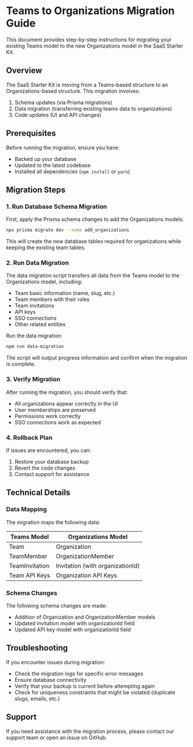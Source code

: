 # Teams to Organizations Migration Guide

This document provides step-by-step instructions for migrating your existing Teams model to the new Organizations model in the SaaS Starter Kit.

## Overview

The SaaS Starter Kit is moving from a Teams-based structure to an Organizations-based structure. This migration involves:

1. Schema updates (via Prisma migrations)
2. Data migration (transferring existing teams data to organizations)
3. Code updates (UI and API changes)

## Prerequisites

Before running the migration, ensure you have:

- Backed up your database
- Updated to the latest codebase 
- Installed all dependencies (`npm install` or `yarn`)

## Migration Steps

### 1. Run Database Schema Migration

First, apply the Prisma schema changes to add the Organizations models:

```bash
npx prisma migrate dev --name add_organizations
```

This will create the new database tables required for organizations while keeping the existing team tables.

### 2. Run Data Migration

The data migration script transfers all data from the Teams model to the Organizations model, including:

- Team basic information (name, slug, etc.)
- Team members with their roles
- Team invitations
- API keys
- SSO connections
- Other related entities

Run the data migration:

```bash
npm run data-migration
```

The script will output progress information and confirm when the migration is complete.

### 3. Verify Migration

After running the migration, you should verify that:

- All organizations appear correctly in the UI
- User memberships are preserved
- Permissions work correctly
- SSO connections work as expected

### 4. Rollback Plan

If issues are encountered, you can:

1. Restore your database backup
2. Revert the code changes
3. Contact support for assistance

## Technical Details

### Data Mapping

The migration maps the following data:

| Teams Model | Organizations Model |
|-------------|---------------------|
| Team | Organization |
| TeamMember | OrganizationMember |
| TeamInvitation | Invitation (with organizationId) |
| Team API Keys | Organization API Keys |

### Schema Changes

The following schema changes are made:

- Addition of Organization and OrganizationMember models
- Updated invitation model with organizationId field
- Updated API key model with organizationId field

## Troubleshooting

If you encounter issues during migration:

- Check the migration logs for specific error messages
- Ensure database connectivity
- Verify that your backup is current before attempting again
- Check for uniqueness constraints that might be violated (duplicate slugs, emails, etc.)

## Support

If you need assistance with the migration process, please contact our support team or open an issue on GitHub. 